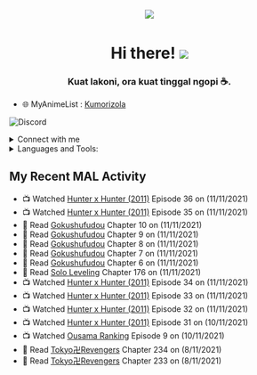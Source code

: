 <h2 align="center"> <img src="https://media.discordapp.net/attachments/918405470073520168/919220018355523584/ezgif.com-gif-maker_1.gif">
<h1 align="center">Hi there! <img src="https://media.giphy.com/media/hvRJCLFzcasrR4ia7z/giphy.gif" width="25px"> </h1>
<h3 align="center">Kuat lakoni, ora kuat tinggal ngopi ☕.</h3>

- 🌐 MyAnimeList : [Kumorizola](https://myanimelist.net/animelist/Kumorizola)

![Discord](https://discord.c99.nl/widget/theme-3/761213268009943051.png)
<details>
      <summary>Connect with me</summary>
    <p align="left">
        <a href="https://www.facebook.com/kumori.hartley.1" target="blank"><img align="center"
                src="https://raw.githubusercontent.com/rahuldkjain/github-profile-readme-generator/master/src/images/icons/Social/facebook.svg"
                alt="kumori hartley" height="30" width="40" /></a>
        <a href="https://www.instagram.com/kumorizola/" target="blank"><img align="center"
                src="https://raw.githubusercontent.com/rahuldkjain/github-profile-readme-generator/master/src/images/icons/Social/instagram.svg"
                alt="kumorizola" height="30" width="40" /></a>
        <a href="https://discord.com" target="blank"><img align="center"
                src="https://raw.githubusercontent.com/rahuldkjain/github-profile-readme-generator/master/src/images/icons/Social/discord.svg"
                alt="Kumori#5882" height="30" width="40" /></a>
    </p>
</details>

<details>
    <summary align="left">Languages and Tools:</summary>
<p align="left">
      <a href="https://www.w3schools.com/css/" target="_blank">
        <img src="https://raw.githubusercontent.com/devicons/devicon/master/icons/css3/css3-original-wordmark.svg"
            alt="css3" width="40" height="40" /> </a> <a href="https://www.w3.org/html/" target="_blank"> <img
            src="https://raw.githubusercontent.com/devicons/devicon/master/icons/html5/html5-original-wordmark.svg"
            alt="html5" width="40" height="40" /> </a> <a href="https://www.java.com" target="_blank"> <img
            src="https://raw.githubusercontent.com/devicons/devicon/master/icons/java/java-original.svg" alt="java"
            width="40" height="40" /> </a> <a href="https://developer.mozilla.org/en-US/docs/Web/JavaScript"
            target="_blank"> <img
            src="https://raw.githubusercontent.com/devicons/devicon/master/icons/javascript/javascript-original.svg"
            alt="javascript" width="40" height="40" /> </a> <a href="https://nodejs.org" target="_blank"> <img
            src="https://raw.githubusercontent.com/devicons/devicon/master/icons/nodejs/nodejs-original-wordmark.svg"
            alt="nodejs" width="40" height="40" /> </a> <a href="https://www.python.org" target="_blank"> <img
            src="https://raw.githubusercontent.com/devicons/devicon/master/icons/python/python-original.svg"
            alt="python" width="40" height="40" /> </a> <a href="https://www.typescriptlang.org/" target="_blank"> <img
            src="https://raw.githubusercontent.com/devicons/devicon/master/icons/typescript/typescript-original.svg" 
            alt="typescript" width="40" height="40" /> </a> <a href="https://www.photoshop.com/en" target="_blank"> <img
            src="https://upload.wikimedia.org/wikipedia/commons/a/af/Adobe_Photoshop_CC_icon.svg" alt="photoshop" width="40" height="40"/> </a>
            <a href="https://www.adobe.com/products/premiere.html" target="_blank"> <img
            src="https://upload.wikimedia.org/wikipedia/commons/4/40/Adobe_Premiere_Pro_CC_icon.svg" alt="Premiere pro" width="40" height="40"/> </a>
            <a href="https://www.adobe.com/in/products/illustrator.html" target="_blank"> <img 
            src="https://upload.wikimedia.org/wikipedia/commons/f/fb/Adobe_Illustrator_CC_icon.svg" alt="illustrator" width="40" height="40"/> </a>

                                                                                               
      
</details>


<h2> My Recent MAL Activity</h2>
<!-- MAL_ACTIVITY:start -->

- 📺 Watched [Hunter x Hunter (2011)](https://myanimelist.net/anime/11061) Episode 36 on (11/11/2021)
- 📺 Watched [Hunter x Hunter (2011)](https://myanimelist.net/anime/11061) Episode 35 on (11/11/2021)
- 📖 Read [Gokushufudou](https://myanimelist.net/manga/112922) Chapter 10 on (11/11/2021)
- 📖 Read [Gokushufudou](https://myanimelist.net/manga/112922) Chapter 9 on (11/11/2021)
- 📖 Read [Gokushufudou](https://myanimelist.net/manga/112922) Chapter 8 on (11/11/2021)
- 📖 Read [Gokushufudou](https://myanimelist.net/manga/112922) Chapter 7 on (11/11/2021)
- 📖 Read [Gokushufudou](https://myanimelist.net/manga/112922) Chapter 6 on (11/11/2021)
- 📖 Read [Solo Leveling](https://myanimelist.net/manga/121496) Chapter 176 on (11/11/2021)
- 📺 Watched [Hunter x Hunter (2011)](https://myanimelist.net/anime/11061) Episode 34 on (11/11/2021)
- 📺 Watched [Hunter x Hunter (2011)](https://myanimelist.net/anime/11061) Episode 33 on (11/11/2021)
- 📺 Watched [Hunter x Hunter (2011)](https://myanimelist.net/anime/11061) Episode 32 on (11/11/2021)
- 📺 Watched [Hunter x Hunter (2011)](https://myanimelist.net/anime/11061) Episode 31 on (10/11/2021)
- 📺 Watched [Ousama Ranking](https://myanimelist.net/anime/40834) Episode 9 on (10/11/2021)
- 📖 Read [Tokyo卍Revengers](https://myanimelist.net/manga/104565) Chapter 234 on (8/11/2021)
- 📖 Read [Tokyo卍Revengers](https://myanimelist.net/manga/104565) Chapter 233 on (8/11/2021)

<!-- MAL_ACTIVITY:end -->

